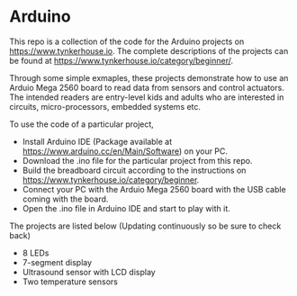 # Arduino

This repo is a collection of the code for the Arduino projects on https://www.tynkerhouse.io. The complete descriptions of the projects can be found at https://www.tynkerhouse.io/category/beginner/.

Through some simple exmaples, these projects demonstrate how to use an Arduio Mega 2560 board to read data from sensors and control actuators. The intended readers are entry-level kids and adults who are interested in circuits, micro-processors, embedded systems etc.

To use the code of a particular project, 
- Install Arduino IDE (Package available at https://www.arduino.cc/en/Main/Software) on your PC.
- Download the .ino file for the particular project from this repo.
- Build the breadboard circuit according to the instructions on https://www.tynkerhouse.io/category/beginner.
- Connect your PC with the Arduio Mega 2560 board with the USB cable coming with the board.
- Open the .ino file in Arduino IDE and start to play with it.

The projects are listed below (Updating continuously so be sure to check back)
- 8 LEDs
- 7-segment display
- Ultrasound sensor with LCD display
- Two temperature sensors
